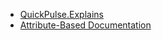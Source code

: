 - [QuickPulse.Explains](ReadMe.md)
- [Attribute-Based Documentation](AttributeBased\AttributeBasedDocumentation.md)
